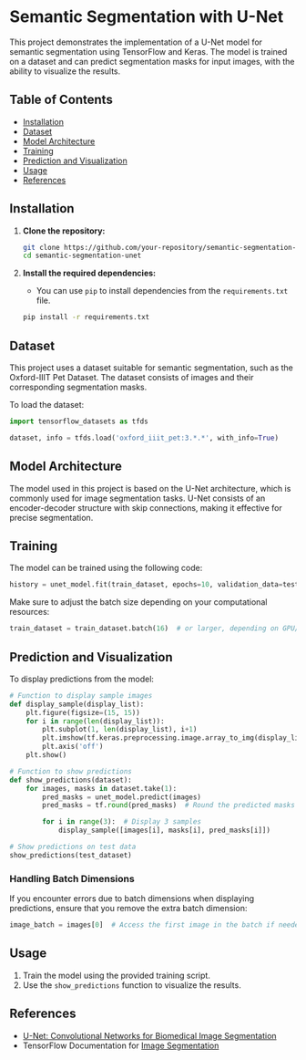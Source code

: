 # Semantic Segmentation with U-Net

This project demonstrates the implementation of a U-Net model for semantic segmentation using TensorFlow and Keras. The model is trained on a dataset and can predict segmentation masks for input images, with the ability to visualize the results.

## Table of Contents
- [Installation](#installation)
- [Dataset](#dataset)
- [Model Architecture](#model-architecture)
- [Training](#training)
- [Prediction and Visualization](#prediction-and-visualization)
- [Usage](#usage)
- [References](#references)

## Installation

1. **Clone the repository:**
   ```bash
   git clone https://github.com/your-repository/semantic-segmentation-unet.git
   cd semantic-segmentation-unet
   ```

2. **Install the required dependencies:**
   - You can use `pip` to install dependencies from the `requirements.txt` file.
   ```bash
   pip install -r requirements.txt
   ```

## Dataset

This project uses a dataset suitable for semantic segmentation, such as the Oxford-IIIT Pet Dataset. The dataset consists of images and their corresponding segmentation masks.

To load the dataset:
```python
import tensorflow_datasets as tfds

dataset, info = tfds.load('oxford_iiit_pet:3.*.*', with_info=True)
```

## Model Architecture

The model used in this project is based on the U-Net architecture, which is commonly used for image segmentation tasks. U-Net consists of an encoder-decoder structure with skip connections, making it effective for precise segmentation.

## Training

The model can be trained using the following code:
```python
history = unet_model.fit(train_dataset, epochs=10, validation_data=test_dataset)
```

Make sure to adjust the batch size depending on your computational resources:
```python
train_dataset = train_dataset.batch(16)  # or larger, depending on GPU/CPU capability
```

## Prediction and Visualization

To display predictions from the model:

```python
# Function to display sample images
def display_sample(display_list):
    plt.figure(figsize=(15, 15))
    for i in range(len(display_list)):
        plt.subplot(1, len(display_list), i+1)
        plt.imshow(tf.keras.preprocessing.image.array_to_img(display_list[i]))
        plt.axis('off')
    plt.show()

# Function to show predictions
def show_predictions(dataset):
    for images, masks in dataset.take(1):
        pred_masks = unet_model.predict(images)
        pred_masks = tf.round(pred_masks)  # Round the predicted masks to 0 or 1

        for i in range(3):  # Display 3 samples
            display_sample([images[i], masks[i], pred_masks[i]])

# Show predictions on test data
show_predictions(test_dataset)
```

### Handling Batch Dimensions

If you encounter errors due to batch dimensions when displaying predictions, ensure that you remove the extra batch dimension:
```python
image_batch = images[0]  # Access the first image in the batch if needed
```

## Usage

1. Train the model using the provided training script.
2. Use the `show_predictions` function to visualize the results.

## References

- [U-Net: Convolutional Networks for Biomedical Image Segmentation](https://arxiv.org/abs/1505.04597)
- TensorFlow Documentation for [Image Segmentation](https://www.tensorflow.org/tutorials/images/segmentation)
